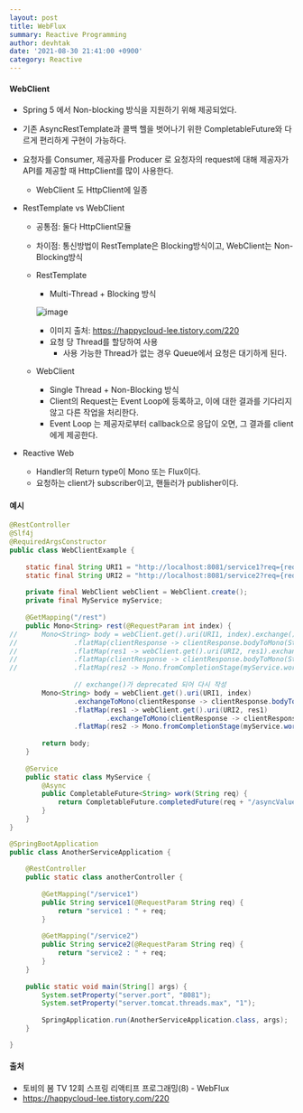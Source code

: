 ```yaml
---
layout: post
title: WebFlux
summary: Reactive Programming
author: devhtak
date: '2021-08-30 21:41:00 +0900'
category: Reactive
---
```


#### WebClient

- Spring 5 에서 Non-blocking 방식을 지원하기 위해 제공되었다.
- 기존 AsyncRestTemplate과 콜백 헬을 벗어나기 위한 CompletableFuture와 다르게 편리하게 구현이 가능하다.
- 요청자를 Consumer, 제공자를 Producer 로 요청자의 request에 대해 제공자가 API를 제공할 때 HttpClient를 많이 사용한다.
  - WebClient 도 HttpClient에 일종
  
- RestTemplate vs WebClient
  
  - 공통점: 둘다 HttpClient모듈
  - 차이점: 통신방법이 RestTemplate은 Blocking방식이고, WebClient는 Non-Blocking방식
  - RestTemplate
    - Multi-Thread + Blocking 방식
    
    ![image](https://user-images.githubusercontent.com/42403023/132087051-21833858-4565-4d78-9cf0-62d39c40e4ec.png)
    
    - 이미지 출처: https://happycloud-lee.tistory.com/220
    - 요청 당 Thread를 할당하여 사용
      - 사용 가능한 Thread가 없는 경우 Queue에서 요청은 대기하게 된다.

  - WebClient
    - Single Thread + Non-Blocking 방식
    - Client의 Request는 Event Loop에 등록하고, 이에 대한 결과를 기다리지 않고 다른 작업을 처리한다.
    - Event Loop 는 제공자로부터 callback으로 응답이 오면, 그 결과를 client에게 제공한다.

- Reactive Web
  - Handler의 Return type이 Mono 또는 Flux이다.
  - 요청하는 client가 subscriber이고, 핸들러가 publisher이다.

#### 예시

```java
@RestController
@Slf4j
@RequiredArgsConstructor
public class WebClientExample {
	
	static final String URI1 = "http://localhost:8081/service1?req={req}";
	static final String URI2 = "http://localhost:8081/service2?req={req}";
	
	private final WebClient webClient = WebClient.create();
	private final MyService myService;
	
	@GetMapping("/rest")
	public Mono<String> rest(@RequestParam int index) {
//		Mono<String> body = webClient.get().uri(URI1, index).exchange() // Mono<ClientResponse>
//				.flatMap(clientResponse -> clientResponse.bodyToMono(String.class)) // Mono<String>
//				.flatMap(res1 -> webClient.get().uri(URI2, res1).exchange()) // Mono<ClientResponse>
//				.flatMap(clientResponse -> clientResponse.bodyToMono(String.class)) // Mono<String>
// 				.flatMap(res2 -> Mono.fromCompletionStage(myService.work(res2))); // CompletableFuture<String> -> Mono<String>
		
                // exchange()가 deprecated 되어 다시 작성
		Mono<String> body = webClient.get().uri(URI1, index)
				.exchangeToMono(clientResponse -> clientResponse.bodyToMono(String.class))
				.flatMap(res1 -> webClient.get().uri(URI2, res1)
						.exchangeToMono(clientResponse -> clientResponse.bodyToMono(String.class)))
				.flatMap(res2 -> Mono.fromCompletionStage(myService.work(res2)));  
		
		return body;
	}
	
	@Service
	public static class MyService {
		@Async
		public CompletableFuture<String> work(String req) {
			return CompletableFuture.completedFuture(req + "/asyncValue");
		}
	}
}

@SpringBootApplication
public class AnotherServiceApplication {
	
	@RestController
	public static class anotherController {
		
		@GetMapping("/service1")
		public String service1(@RequestParam String req) {
			return "service1 : " + req;
		}
		
		@GetMapping("/service2")
		public String service2(@RequestParam String req) {
			return "service2 : " + req;
		}
	}
	
	public static void main(String[] args) {
		System.setProperty("server.port", "8081");
		System.setProperty("server.tomcat.threads.max", "1");
		
		SpringApplication.run(AnotherServiceApplication.class, args);
	}

}
```


#### 출처

- 토비의 봄 TV 12회 스프링 리액티프 프로그래밍(8) - WebFlux
- https://happycloud-lee.tistory.com/220
